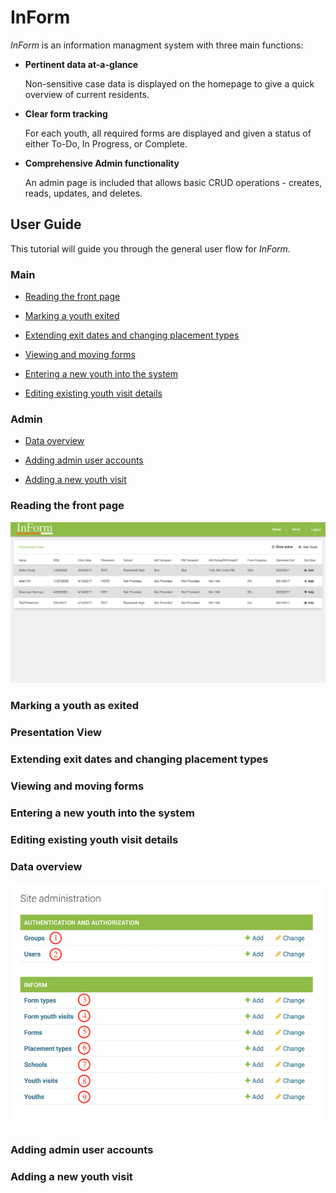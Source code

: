 # InForm

*InForm* is an information managment system with three main functions:

* **Pertinent data at-a-glance**

    Non-sensitive case data is displayed on the homepage to give a quick overview of current residents. 

* **Clear form tracking**

    For each youth, all required forms are displayed and given a status of either To-Do, In Progress, or Complete.

* **Comprehensive Admin functionality**

    An admin page is included that allows basic CRUD operations - creates, reads, updates, and deletes.


## User Guide

This tutorial will guide you through the general user flow for *InForm*. 

### Main

* [Reading the front page](#Reading-the-front-page)

* [Marking a youth exited](#Marking-a-youth-as-exited)

* [Extending exit dates and changing placement types](#Extending-exit-dates-and-changing-placement-types)

* [Viewing and moving forms](#Viewing-and-moving-forms)

* [Entering a new youth into the system](#Entering-a-new-youth-into-the-system)

* [Editing existing youth visit details](#Editing-existing-youth-visit-details)

### Admin

* [Data overview](#data-overview)

* [Adding admin user accounts](#Adding-admin-user-accounts)

* [Adding a new youth visit](#adding-a-new-youth-visit)

### Reading the front page
![homepage](https://github.com/ddmiller1995/InForm/blob/tessa-homepage/docs/screenshots/homepage.png)

### Marking a youth as exited

### Presentation View

### Extending exit dates and changing placement types

### Viewing and moving forms

### Entering a new youth into the system

### Editing existing youth visit details

### Data overview
![admin page data](https://github.com/ddmiller1995/InForm/blob/tessa-homepage/docs/screenshots/admin-tables.png)

### Adding admin user accounts

### Adding a new youth visit

